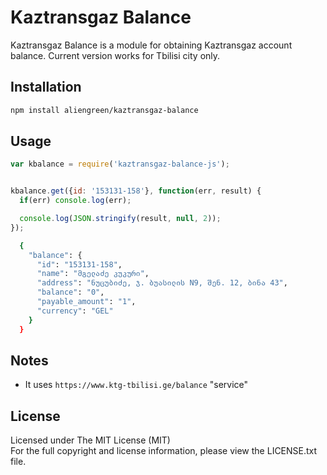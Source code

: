 # Kaztransgaz Balance 


Kaztransgaz Balance is a module for obtaining Kaztransgaz account balance. Current version works for Tbilisi city only.


## Installation

```bash
npm install aliengreen/kaztransgaz-balance
```

## Usage

```javascript
var kbalance = require('kaztransgaz-balance-js');


kbalance.get({id: '153131-158'}, function(err, result) {
  if(err) console.log(err);

  console.log(JSON.stringify(result, null, 2));
});
```
```bash
  {
    "balance": {
      "id": "153131-158",
      "name": "მგელაძე კუკური", 
      "address": "ნუცუბიძე, ჯ. ბუასილის N9, შენ. 12, ბინა 43",
      "balance": "0",
      "payable_amount": "1",
      "currency": "GEL"
    }
  }
```

## Notes

- It uses `https://www.ktg-tbilisi.ge/balance` "service"

## License

Licensed under The MIT License (MIT)  
For the full copyright and license information, please view the LICENSE.txt file.

